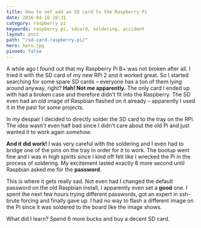 ```yaml
---
title: How to not add an SD card to the Raspberry Pi
date: 2016-04-16 20:31
category: raspberry pi
keywords: raspberry pi, sdcard, soldering, accident
layout: post
path: "/sd-card-raspberry-pi/"
hero: hero.jpg
pinned: false
---
```


A while ago I found out that my Raspberry Pi B+ was not broken after all.
I tried it with the SD card of my new RPi 2 and it worked great.
So I started searching for some spare SD cards – everyone has a ton of them lying around anyway, right? **Hah! Not me apparently.**
The only card I ended up with had a broken case and therefore didn't fit into the Raspberry. The SD even had an old image of Raspbian flashed on it already – apparently I used it in the past for some projects.

In my despair I decided to directly solder the SD card to the tray on the RPi.
The idea wasn't even half bad since I didn't care about the old Pi and just wanted it to work again *somehow*.

**And it did work!** I was very careful with the soldering and I even had to bridge one of the pins on the tray in order for it to work. The bootup went fine and I was in high spirits since I kind off felt like I wrecked the Pi in the process of soldering.
My excitement lasted exactly 8 more second until Raspbian asked me for the **password**.

This is where it gets really sad. Not even had I changed the default password on the old Raspbian install, I apparently even set a **good** one. I spent the next few hours trying different passwords, got an expert in ssh-brute forcing and finally gave up.
I had no way to flash a different image on the Pi since it was soldered to the board like the image shows.

What did I learn? Spend 6 more bucks and buy a decent SD card.
